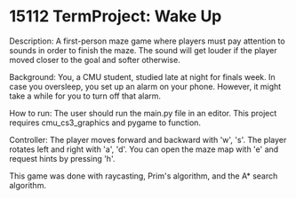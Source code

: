 # 15112 TermProject: Wake Up
Description: A first-person maze game where players must pay attention to sounds in order to finish the maze. The sound will get louder if the player moved closer to the goal and softer otherwise. 

Background: You, a CMU student, studied late at night for finals week. In case you oversleep, you set up an alarm on your phone. However, it might take a while for you to turn off that alarm.

How to run: The user should run the main.py file in an editor. This project requires cmu_cs3_graphics and pygame to function.

Controller: The player moves forward and backward with 'w', 's'. The player rotates left and right with 'a', 'd'. You can open the maze map with 'e' and request hints by pressing 'h'.

This game was done with raycasting, Prim's algorithm, and the A* search algorithm.
